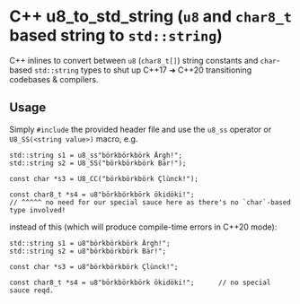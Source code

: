 # C++ u8_to_std_string (`u8` and `char8_t` based string to `std::string`)  

C++ inlines to convert between `u8` (`char8_t[]`) string constants and `char`-based `std::string` types to shut up C++17 ➜ C++20 transitioning codebases & compilers.


## Usage

Simply `#include` the provided header file and use the `u8_ss` operator or `U8_SS(<string value>)` macro, e.g.

```
std::string s1 = u8_ss"börkbörkbörk Ärgh!";
std::string s2 = U8_SS("börkbörkbörk Bär!");

const char *s3 = U8_CC("börkbörkbörk Çlùnck!");

const char8_t *s4 = u8"börkbörkbörk ökidöki!";
// ^^^^^ no need for our special sauce here as there's no `char`-based type involved!
```

instead of this (which will produce compile-time errors in C++20 mode):

```
std::string s1 = u8"börkbörkbörk Ärgh!";
std::string s2 = u8"börkbörkbörk Bär!";

const char *s3 = u8"börkbörkbörk Çlùnck!";

const char8_t *s4 = u8"börkbörkbörk ökidöki!";      // no special sauce reqd.
```



